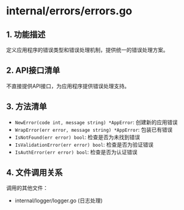 # internal/errors/errors.go

## 1. 功能描述
定义应用程序的错误类型和错误处理机制，提供统一的错误处理方案。

## 2. API接口清单
不直接提供API接口，为应用程序提供错误处理支持。

## 3. 方法清单
- `NewError(code int, message string) *AppError`: 创建新的应用错误
- `WrapError(err error, message string) *AppError`: 包装已有错误
- `IsNotFound(err error) bool`: 检查是否为未找到错误
- `IsValidationError(err error) bool`: 检查是否为验证错误
- `IsAuthError(err error) bool`: 检查是否为认证错误

## 4. 文件调用关系
调用的其他文件：
- internal/logger/logger.go (日志处理) 